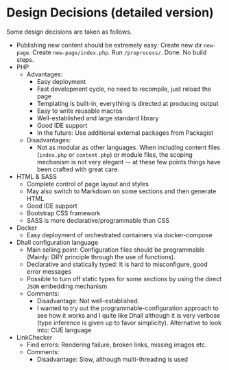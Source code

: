 # Design Decisions (detailed version)
Some design decisions are taken as follows.
- Publishing new content should be extremely easy: Create new dir `new-page`. Create `new-page/index.php`. Run `/preprocess/`. Done. No build steps.
- PHP
    - Advantages:
        - Easy deployment
        - Fast development cycle, no need to recompile, just reload the page 
        - Templating is built-in, everything is directed at producing output
        - Easy to write reusable macros
        - Well-established and large standard library
        - Good IDE support
        - In the future: Use additional external packages from Packagist
    - Disadvantages:
        - Not as modular as other languages. When including content files (`index.php` or `content.php`) or module files, the scoping mechanism is not very elegant -- at these few points things have been crafted with great care.
- HTML & SASS
    - Complete control of page layout and styles
    - May also switch to Markdown on some sections and then generate HTML
    - Good IDE support
    - Bootstrap CSS framework
    - SASS is more declarative/programmable than CSS 
- Docker
    - Easy deployment of orchestrated containers via docker-compose
- Dhall configuration language
    - Main selling point: Configuration files should be programmable (Mainly: DRY principle through the use of functions).
    - Declarative and statically typed: It is hard to misconfigure, good error messages
    - Possible to turn off static types for some sections by using the direct `JSON` embedding mechanism
    - Comments:
        - Disadvantage: Not well-established.
        - I wanted to try out the programmable-configuration approach to see how it works and I quite like Dhall although it is very verbose (type inference is given up to favor simplicity). Alternative to look into: CUE language
- LinkChecker
    - Find errors: Rendering failure, broken links, missing images etc. 
    - Comments:
        - Disadvantage: Slow, although multi-threading is used